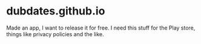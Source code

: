 # dubdates.github.io
Made an app, I want to release it for free. I need this stuff for the Play store, things like privacy policies and the like. 
